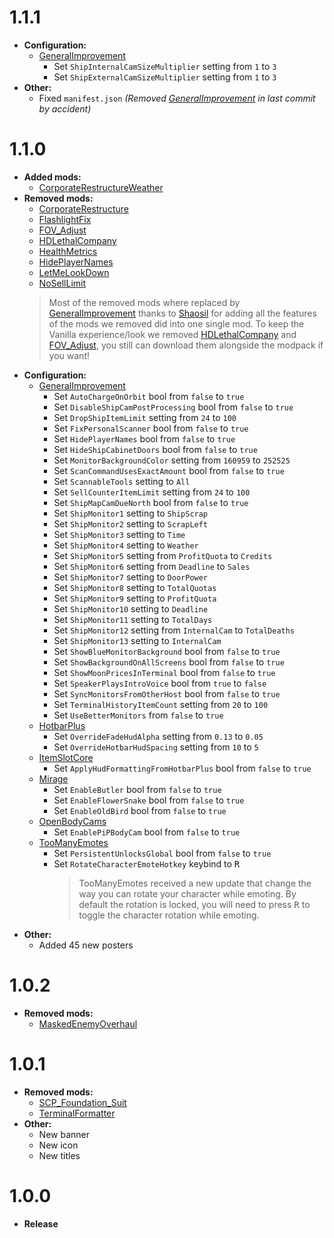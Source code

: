 # 1.1.1
+ **Configuration:**
    + [GeneralImprovement](https://thunderstore.io/c/lethal-company/p/ShaosilGaming/GeneralImprovements/)
        + Set `ShipInternalCamSizeMultiplier` setting from `1` to `3`
        + Set `ShipExternalCamSizeMultiplier` setting from `1` to `3`
+ **Other:**
    + Fixed `manifest.json` *(Removed [GeneralImprovement](https://thunderstore.io/c/lethal-company/p/ShaosilGaming/GeneralImprovements/) in last commit by accident)*


# 1.1.0
+ **Added mods:**
    + [CorporateRestructureWeather](https://thunderstore.io/c/lethal-company/p/CatsArmy/CorporateRestructureWeather/)
+ **Removed mods:**
    + [CorporateRestructure](https://thunderstore.io/c/lethal-company/p/Jamil/Corporate_Restructure/)
    + [FlashlightFix](https://thunderstore.io/c/lethal-company/p/ShaosilGaming/FlashlightFix/)
    + [FOV_Adjust](https://thunderstore.io/c/lethal-company/p/Rozebud/FOV_Adjust/)
    + [HDLethalCompany](https://thunderstore.io/c/lethal-company/p/Sligili/HDLethalCompany/)
    + [HealthMetrics](https://thunderstore.io/c/lethal-company/p/matsuura/HealthMetrics/)
    + [HidePlayerNames](https://thunderstore.io/c/lethal-company/p/Monkeytype/HidePlayerNames/)
    + [LetMeLookDown](https://thunderstore.io/c/lethal-company/p/FlipMods/LetMeLookDown/)
    + [NoSellLimit](https://thunderstore.io/c/lethal-company/p/ViViKo/NoSellLimit/)
    > Most of the removed mods where replaced by [GeneralImprovement](https://thunderstore.io/c/lethal-company/p/ShaosilGaming/GeneralImprovements/) thanks to [Shaosil](https://github.com/Shaosil) for adding all the features of the mods we removed did into one single mod.
    > To keep the Vanilla experience/look we removed [HDLethalCompany](https://thunderstore.io/c/lethal-company/p/Sligili/HDLethalCompany/) and [FOV_Adjust](https://thunderstore.io/c/lethal-company/p/Rozebud/FOV_Adjust/), you still can download them alongside the modpack if you want!
+ **Configuration:**
    + [GeneralImprovement](https://thunderstore.io/c/lethal-company/p/ShaosilGaming/GeneralImprovements/)
        + Set `AutoChargeOnOrbit` bool from `false` to `true`
        + Set `DisableShipCamPostProcessing` bool from `false` to `true`
        + Set `DropShipItemLimit` setting from `24` to `100`
        + Set `FixPersonalScanner` bool from `false` to `true`
        + Set `HidePlayerNames` bool from `false` to `true`
        + Set `HideShipCabinetDoors` bool from `false` to `true`
        + Set `MonitorBackgroundColor` setting from `160959` to `252525`
        + Set `ScanCommandUsesExactAmount` bool from `false` to `true`
        + Set `ScannableTools` setting to `All`
        + Set `SellCounterItemLimit` setting from `24` to `100`
        + Set `ShipMapCamDueNorth` bool from `false` to `true`
        + Set `ShipMonitor1` setting to `ShipScrap`
        + Set `ShipMonitor2` setting to `ScrapLeft`
        + Set `ShipMonitor3` setting to `Time`
        + Set `ShipMonitor4` setting to `Weather`
        + Set `ShipMonitor5` setting from `ProfitQuota` to `Credits`
        + Set `ShipMonitor6` setting from `Deadline` to `Sales`
        + Set `ShipMonitor7` setting to `DoorPower`
        + Set `ShipMonitor8` setting to `TotalQuotas`
        + Set `ShipMonitor9` setting to `ProfitQuota`
        + Set `ShipMonitor10` setting to `Deadline`
        + Set `ShipMonitor11` setting to `TotalDays`
        + Set `ShipMonitor12` setting from `InternalCam` to `TotalDeaths`
        + Set `ShipMonitor13` setting to `InternalCam`
        + Set `ShowBlueMonitorBackground` bool from `false` to `true`
        + Set `ShowBackgroundOnAllScreens` bool from `false` to `true`
        + Set `ShowMoonPricesInTerminal` bool from `false` to `true`
        + Set `SpeakerPlaysIntroVoice` bool from `true` to `false`
        + Set `SyncMonitorsFromOtherHost` bool from `false` to `true`
        + Set `TerminalHistoryItemCount` setting from `20` to `100`
        + Set `UseBetterMonitors` from `false` to `true`
    + [HotbarPlus](https://thunderstore.io/c/lethal-company/p/FlipMods/HotbarPlus/)
        + Set `OverrideFadeHudAlpha` setting from `0.13` to `0.05`
        + Set `OverrideHotbarHudSpacing` setting from `10` to `5`
    + [ItemSlotCore](https://thunderstore.io/c/lethal-company/p/FlipMods/ReservedItemSlotCore/)
        + Set `ApplyHudFormattingFromHotbarPlus` bool from `false` to `true`
    + [Mirage](https://thunderstore.io/c/lethal-company/p/qwbarch/Mirage/)
        + Set `EnableButler` bool from `false` to `true`
        + Set `EnableFlowerSnake` bool from `false` to `true`
        + Set `EnableOldBird` bool from `false` to `true`
    + [OpenBodyCams](https://thunderstore.io/c/lethal-company/p/Zaggy1024/OpenBodyCams/)
        + Set `EnablePiPBodyCam` bool from `false` to `true`
    + [TooManyEmotes](https://thunderstore.io/c/lethal-company/p/FlipMods/TooManyEmotes/)
        + Set `PersistentUnlocksGlobal` bool from `false` to `true`
        + Set `RotateCharacterEmoteHotkey` keybind to <kbd>R</kbd>
            > TooManyEmotes received a new update that change the way you can rotate your character while emoting. By default the rotation is locked, you will need to press <kbd>R</kbd> to toggle the character rotation while emoting.
+ **Other:**
    + Added 45 new posters


# 1.0.2
+ **Removed mods:**
    + [MaskedEnemyOverhaul](https://thunderstore.io/c/lethal-company/p/HomelessGinger/MaskedEnemyOverhaul/)


# 1.0.1
+ **Removed mods:**
    + [SCP_Foundation_Suit](https://thunderstore.io/c/lethal-company/p/TeamClark/SCP_Foundation_Suit/)
    + [TerminalFormatter](https://thunderstore.io/c/lethal-company/p/mrov/TerminalFormatter/)
+ **Other:**
    + New banner
    + New icon
    + New titles


# 1.0.0
+ **Release**
